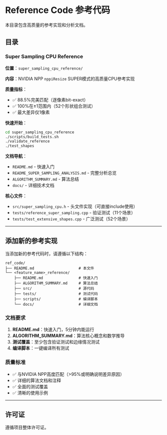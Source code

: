 # Reference Code 参考代码

本目录包含高质量的参考实现和分析文档。

## 目录

### Super Sampling CPU Reference

**位置**：`super_sampling_cpu_reference/`

**内容**：NVIDIA NPP `nppiResize` SUPER模式的高质量CPU参考实现

**质量指标**：
- ✅ 88.5%完美匹配（逐像素bit-exact）
- ✅ 100%在±1范围内（52个形状组合测试）
- ✅ 最大差异仅1像素

**快速开始**：
```bash
cd super_sampling_cpu_reference
./scripts/build_tests.sh
./validate_reference
./test_shapes
```

**文档导航**：
- `README.md` - 快速入门
- `README_SUPER_SAMPLING_ANALYSIS.md` - 完整分析总览
- `ALGORITHM_SUMMARY.md` - 算法总结
- `docs/` - 详细技术文档

**核心文件**：
- `src/super_sampling_cpu.h` - 头文件实现（可直接include使用）
- `tests/reference_super_sampling.cpp` - 验证测试（11个场景）
- `tests/test_extensive_shapes.cpp` - 广泛测试（52个场景）

---

## 添加新的参考实现

当添加新的参考代码时，请遵循以下结构：

```
ref_code/
├── README.md                    # 本文件
└── <feature_name>_reference/
    ├── README.md                # 快速入门
    ├── ALGORITHM_SUMMARY.md     # 算法总结
    ├── src/                     # 源代码
    ├── tests/                   # 测试代码
    ├── scripts/                 # 编译脚本
    └── docs/                    # 详细文档
```

### 文档要求

1. **README.md**：快速入门，5分钟内能运行
2. **ALGORITHM_SUMMARY.md**：算法核心概念和数学推导
3. **测试覆盖**：至少包含验证测试和边缘情况测试
4. **编译脚本**：一键编译所有测试

### 质量标准

- ✅ 与NVIDIA NPP高度匹配（>95%或明确说明差异原因）
- ✅ 详细的算法文档和注释
- ✅ 全面的测试覆盖
- ✅ 清晰的使用示例

---

## 许可证

遵循项目整体许可证。
